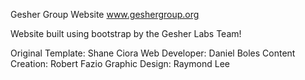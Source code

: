 Gesher Group Website
www.geshergroup.org

Website built using bootstrap by the Gesher Labs Team!

Original Template: Shane Ciora
Web Developer: Daniel Boles
Content Creation: Robert Fazio
Graphic Design: Raymond Lee
